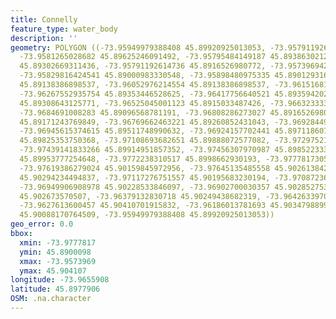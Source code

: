 ```yaml
---
title: Connelly
feature_type: water_body
description: ''
geometry: POLYGON ((-73.95949979388408 45.89920925013053, -73.95791192614736 45.89813407226917,
  -73.9581265028682 45.89625246091492, -73.95795484149187 45.89386302127707, -73.95791192614736
  45.89302669311436, -73.95791192614736 45.8916526980772, -73.95739694201662 45.8905176330598,
  -73.95829816424541 45.89000983330548, -73.95898480975335 45.89012931601856, -73.95975728594945
  45.89138386898537, -73.96052976214554 45.89138386898537, -73.9615168150625 45.89236956929398,
  -73.96267552935754 45.89353446528625, -73.96417756640521 45.89359420288405, -73.96516461932306
  45.89308643125771, -73.96525045001123 45.8915033487426, -73.96632333361721 45.89069685539476,
  -73.9684691008283 45.89096568781191, -73.96808286273027 45.8916526980772, -73.96683831774794
  45.89171243769849, -73.96769662463221 45.89260852431043, -73.96928449236894 45.89353446528625,
  -73.96945615374615 45.89511748990632, -73.96924157702441 45.89711860739459, -73.96988530718784
  45.89825353750368, -73.97108693682651 45.89888072577082, -73.97297521197314 45.89971696577239,
  -73.97439141833266 45.89914951857352, -73.97456307970987 45.89852233334251, -73.97597928606939
  45.89953777254648, -73.9772238310517 45.8998662930193, -73.97778173052697 45.9015685952439,
  -73.97619386279024 45.90159845972956, -73.97645135485558 45.90261384267624, -73.97430558764449
  45.90294234494837, -73.97117276751557 45.90195683230194, -73.97087236010567 45.90255411478184,
  -73.96949906908978 45.90228533846097, -73.96902700030357 45.9028527536125, -73.96512170397854
  45.902673570507, -73.96379132830718 45.90249438682319, -73.96426339709338 45.90350975338509,
  -73.9627613600457 45.90410701915832, -73.96186013781693 45.90347988992754, -73.96040101611287
  45.90088170764509, -73.95949979388408 45.89920925013053))
geo_error: 0.0
bbox:
  xmin: -73.9777817
  ymin: 45.8900098
  xmax: -73.9573969
  ymax: 45.904107
longitude: -73.9655908
latitude: 45.8977906
OSM: .na.character
---
```

